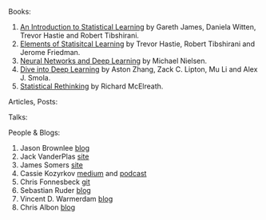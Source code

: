 Books:
1. [An Introduction to Statistical Learning](http://faculty.marshall.usc.edu/gareth-james/ISL/) by Gareth James, Daniela Witten, Trevor Hastie and Robert Tibshirani.
2. [Elements of Statisitcal Learning](https://web.stanford.edu/~hastie/ElemStatLearn/) by Trevor Hastie, Robert Tibshirani and Jerome Friedman.
3. [Neural Networks and Deep Learning](http://neuralnetworksanddeeplearning.com/) by Michael Nielsen.
4. [Dive into Deep Learning](http://d2l.ai/index.html) by Aston Zhang, Zack C. Lipton, Mu Li and Alex J. Smola.
5. [Statistical Rethinking](https://xcelab.net/rm/statistical-rethinking/) by Richard McElreath.

Articles, Posts:

Talks:

People & Blogs:
1. Jason Brownlee [blog](https://machinelearningmastery.com/blog/)
2. Jack VanderPlas [site](http://vanderplas.com/)
3. James Somers [site](https://jsomers.net/)
4. Cassie Kozyrkov [medium](https://medium.com/@kozyrkov) and [podcast](https://soundcloud.com/cassie-kozyrkov/sets)
5. Chris Fonnesbeck [git](https://github.com/fonnesbeck)
6. Sebastian Ruder [blog](https://ruder.io/)
7. Vincent D. Warmerdam [blog](http://koaning.io/)
8. Chris Albon [blog](https://chrisalbon.com/)
